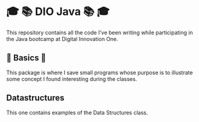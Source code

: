 # :mortar_board: :books: DIO Java :books: :mortar_board:
This repository contains all the code I've
been writing while participating in the Java
bootcamp at Digital Innovation One.

## :poop: Basics :poop:
This package is where I save small programs 
whose purpose is to illustrate some concept 
I found interesting during the classes. 

## Datastructures
This one contains examples of the Data Structures class.